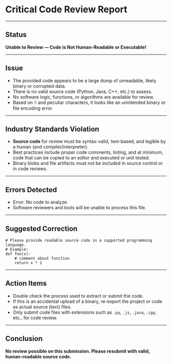 # Critical Code Review Report

---

## Status

**Unable to Review — Code is Not Human-Readable or Executable!**

---

## Issue

- The provided code appears to be a large dump of unreadable, likely binary or corrupted data.
- There is no valid source code (Python, Java, C++, etc.) to assess.
- No software logic, functions, or algorithms are available for review.
- Based on ⍰ and peculiar characters, it looks like an unintended binary or file encoding error.

---

## Industry Standards Violation

- **Source code** for review must be syntax-valid, text-based, and legible by a human (and compiler/interpreter).
- Best practices include proper code comments, linting, and at minimum, code that can be copied to an editor and executed or unit tested.
- Binary blobs and file artifacts must not be included in source control or in code reviews.

---

## Errors Detected

- Error: No code to analyze.
- Software reviewers and tools will be unable to process this file.

---

## Suggested Correction

```plaintext
# Please provide readable source code in a supported programming language.
# Example:
def foo(x):
    # comment about function
    return x * 2
```

---

## Action Items

- Double check the process used to extract or submit the code.
- If this is an accidental upload of a binary, re-export the project or code as actual source (text) files.
- Only submit code files with extensions such as `.py`, `.js`, `.java`, `.cpp`, etc., for code review.

---

## Conclusion

**No review possible on this submission. Please resubmit with valid, human-readable source code.**